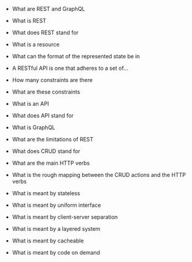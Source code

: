 
* What are REST and GraphQL
* What is REST
* What does REST stand for
* What is a resource
* What can the format of the represented state be in
* A RESTful API is one that adheres to a set of...

* How many constraints are there
* What are these constraints
* What is an API
* What does API stand for
* What is GraphQL
* What are the limitations of REST
* What does CRUD stand for
* What are the main HTTP verbs
* What is the rough mapping between the CRUD actions and the HTTP verbs
* What is meant by stateless
* What is meant by uniform interface
* What is meant by client-server separation
* What is meant by a layered system
* What is meant by cacheable
* What is meant by code on demand